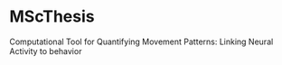 # MScThesis
Computational Tool for Quantifying Movement Patterns: Linking Neural Activity to behavior
